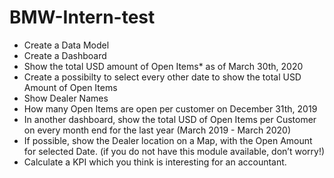 # BMW-Intern-test

* Create a Data Model
*	Create a Dashboard
*	Show the total USD amount of Open Items* as of March 30th, 2020
*	Create a possibilty to select every other date to show the total USD Amount of Open Items
*	Show Dealer Names 
*	How many Open Items are open per customer on December 31th, 2019
*	In another dashboard, show the total USD of Open Items per Customer on every month end for the last year (March 2019 - March 2020)
*	If possible, show the Dealer location on a Map, with the Open Amount for selected Date. (if you do not have this module available, don’t worry!)
*	Calculate a KPI which you think is interesting for an accountant. 
